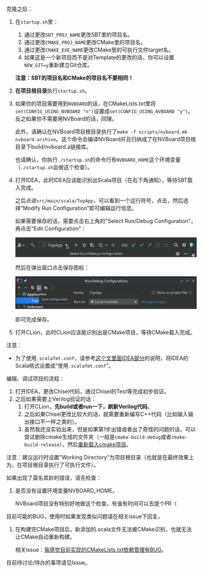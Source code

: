 克隆之后：

1. 在`startup.sh`里：
   1. 通过更改`SBT_PROJ_NAME`更改SBT里的项目名。
   2. 通过更改`CMAKE_PROJ_NAME`更改CMake里的项目名。
   3. 通过更改`CMAKE_EXE_NAME`更改CMake里的可执行文件target名。
   4. 如果这是一个新项目而不是对Template的更改的话，你可以设置`NEW_GIT=y`重新建立Git仓库。

   **注意：SBT的项目名和CMake的项目名不要相同！**

2. **在项目根目录**执行`startup.sh`。

3. 如果你的项目需要用到`NVBOARD`的话，在CMakeLists.txt里将`set(CONFIG_USING_NVBOARD "n")`设置成`set(CONFIG_USING_NVBOARD "y")`。反之如果你不需要用NVBoard的话，同理。

   此外，请确认在NVBoard项目根目录执行了`make -f scripts/nvboard.mk nvboard-archive`。这个命令会编译NVBoard并且归纳成了在NVBoard项目根目录下build/nvboard.a链接库。

   也请确认，你执行`./startup.sh`的命令行有`NVBOARD_HOME`这个环境变量（`./startup.sh`会做这个检查）。

4. 打开IDEA，此时IDEA应该能识别出Scala项目（在右下角通知），等待SBT载入完成。

   之后点进`src/main/scala/TopApp`，可以看到一个运行符号，点击，然后选择“Modify Run Configuration”即可编辑运行信息。

   如果需要保存的话，需要点击右上角的"Select Run/Debug Configuration"，再点击"Edit Configuration"：

   ![](.md_src/Screenshot_20230110_184031.png)

   然后在弹出窗口点击保存图标：

   ![](.md_src/Screenshot_20230110_183847.png)

   即可完成保存。

5. 打开CLion，此时CLion应该能识别出是CMake项目，等待CMake载入完成。

注意：

* 为了使用`.scalafmt.conf`，请参考[这个文里面IDEA部分](https://github.com/BJTU-NSCSCC-2023/notebooks/blob/master/Chisel/env_startup.md)的说明，将IDEA的Scala格式设置成“使用`.scalafmt.conf`”。

编辑、调试项目的流程：

1. 打开IDEA，更改Chisel代码，通过Chisel的Test等完成初步验证。
2. 之后如果需要上Verilog验证的话：
   1. 打开CLion，**先build或者run一下，刷新Verilog代码**。
   2. 之后如果Chisel更改比较大的话，就需要重新编写C++代码（比如输入输出接口不一样之类的）。
   3. 虽然我还没实验出来，但是如果第1步出错或者出了奇怪的问题的话，可以尝试删除cmake生成的文件夹（一般是`cmake-build-debug`或者`cmake-build-release`），然后[重新载入cmake项目](https://www.jetbrains.com/help/clion/reloading-project.html)。

注意：建议运行时设置"Working Directory"为项目根目录（也就是在最终效果上为，在项目根目录执行了可执行文件）。

如果出现了莫名其妙的错误，请先检查：

1. 是否没有设置环境变量NVBOARD_HOME。

   NVBoard项目没有特别好地做这个检查。有谁有时间可以去提个PR（

目前可能的BUG，使用时如果发现类似问题请在相关issue下回复。

1. 在构建完CMake项目后，新添加的.scala文件无法被CMake识别，也就无法让CMake自动重新构建。

   相关issue：[我感觉目前实现的CMakeLists.txt依赖管理有BUG](https://github.com/BJTU-NSCSCC-2023/chisel-template/issues/2)。

目前待讨论/待办的事项请见Issue。
